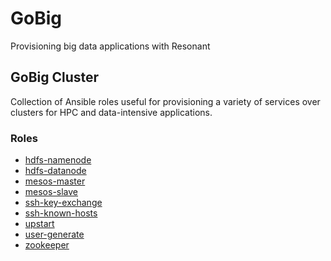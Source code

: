 
# GoBig

Provisioning big data applications with Resonant

## GoBig Cluster

Collection of Ansible roles useful for provisioning a variety of services over
clusters for HPC and data-intensive applications.

### Roles
  - [hdfs-namenode](doc/hadoop.md)
  - [hdfs-datanode](doc/hadoop.md)
  - [mesos-master](doc/mesos.md)
  - [mesos-slave](doc/mesos.md)
  - [ssh-key-exchange](doc/ssh-key-exchange.md)
  - [ssh-known-hosts](doc/ssh-known-hosts.md)
  - [upstart](doc/upstart.md)
  - [user-generate](doc/user-generate.md)
  - [zookeeper](doc/zookeeper.md)

